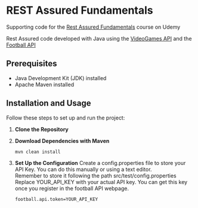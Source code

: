 # REST Assured Fundamentals

Supporting code for the [Rest Assured Fundamentals](https://www.udemy.com/course/rest-assured-fundamentals/?referralCode=2A76479D71A62609414D) course on Udemy

Rest Assured code developed with Java using the [VideoGames API](https://videogamedb.uk/swagger-ui/index.html) and the [Football API](https://www.football-data.org/)

## Prerequisites

- Java Development Kit (JDK) installed
- Apache Maven installed

## Installation and Usage

Follow these steps to set up and run the project:

1. **Clone the Repository**
2. **Download Dependencies with Maven**

    ```shell
   mvn clean install
3. **Set Up the Configuration**
   Create a config.properties file to store your API Key. You can do this manually or using a text editor.  
   Remember to store it following the path src/test/config.properties  
   Replace YOUR_API_KEY with your actual API key. You can get this key once you register in the football API webpage.

    ```shell
    football.api.token=YOUR_API_KEY